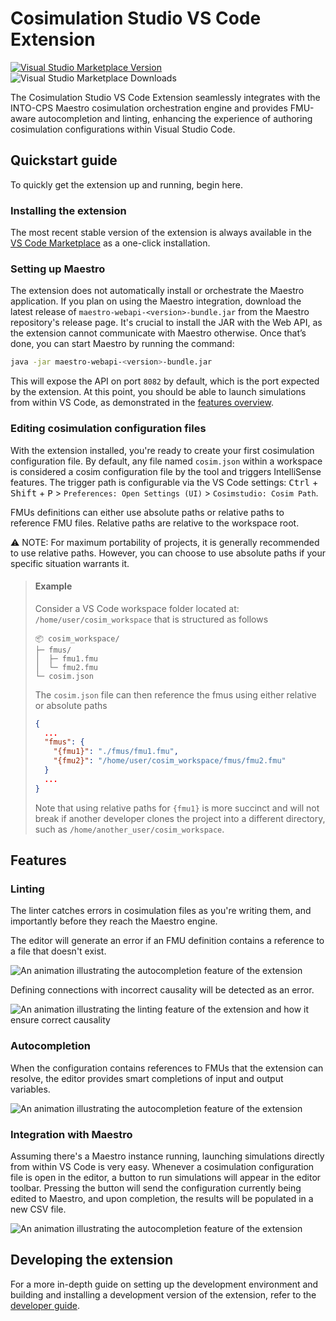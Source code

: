 # Cosimulation Studio VS Code Extension

[![Visual Studio Marketplace Version](https://img.shields.io/visual-studio-marketplace/v/intocps.cosimulation-studio)](https://marketplace.visualstudio.com/items?itemName=intocps.cosimulation-studio)
![Visual Studio Marketplace Downloads](https://img.shields.io/visual-studio-marketplace/d/intocps.cosimulation-studio)

The Cosimulation Studio VS Code Extension seamlessly integrates with the INTO-CPS Maestro cosimulation orchestration engine and provides FMU-aware autocompletion and linting, enhancing the experience of authoring cosimulation configurations within Visual Studio Code.

## Quickstart guide

To quickly get the extension up and running, begin here.

### Installing the extension

The most recent stable version of the extension is always available in the [VS Code Marketplace](https://marketplace.visualstudio.com/items?itemName=intocps.cosimulation-studio) as a one-click installation.

### Setting up Maestro

The extension does not automatically install or orchestrate the Maestro application. If you plan on using the Maestro integration, download the latest release of `maestro-webapi-<version>-bundle.jar` from the Maestro repository's release page. It's crucial to install the JAR with the Web API, as the extension cannot communicate with Maestro otherwise. Once that’s done, you can start Maestro by running the command:

```bash
java -jar maestro-webapi-<version>-bundle.jar
```

This will expose the API on port `8082` by default, which is the port expected by the extension. At this point, you should be able to launch simulations from within VS Code, as demonstrated in the [features overview](#integration-with-maestro).

### Editing cosimulation configuration files

With the extension installed, you're ready to create your first cosimulation configuration file. By default, any file named `cosim.json` within a workspace is considered a cosim configuration file by the tool and triggers IntelliSense features. The trigger path is configurable via the VS Code settings: <kbd>Ctrl</kbd> + <kbd>Shift</kbd> + <kbd>P</kbd> > `Preferences: Open Settings (UI)` > `Cosimstudio: Cosim Path`.

FMUs definitions can either use absolute paths or relative paths to reference FMU files. Relative paths are relative to the workspace root.

⚠️ NOTE: For maximum portability of projects, it is generally recommended to use relative paths. However, you can choose to use absolute paths if your specific situation warrants it.

> #### Example
>
> Consider a VS Code workspace folder located at: `/home/user/cosim_workspace` that is structured as follows
>
>```text
>📦 cosim_workspace/
>├─ fmus/
>│  ├─ fmu1.fmu
>│  └─ fmu2.fmu
>└─ cosim.json
>```
>
> The `cosim.json` file can then reference the fmus using either relative or absolute paths
>
> ```json
> {
>   ...
>   "fmus": {
>     "{fmu1}": "./fmus/fmu1.fmu",
>     "{fmu2}": "/home/user/cosim_workspace/fmus/fmu2.fmu"
>   }
>   ...
> }
>```
>
> Note that using relative paths for `{fmu1}` is more succinct and will not break if another developer clones the project into a different directory, such as `/home/another_user/cosim_workspace`.

## Features

### Linting

The linter catches errors in cosimulation files as you're writing them, and importantly before they reach the Maestro engine.

The editor will generate an error if an FMU definition contains a reference to a file that doesn't exist.

![An animation illustrating the autocompletion feature of the extension](https://odin.cps.digit.au.dk/into-cps/cosim-studio/v0.1/dark/fmu_file_linting.gif)

Defining connections with incorrect causality will be detected as an error.

![An animation illustrating the linting feature of the extension and how it ensure correct causality](https://odin.cps.digit.au.dk/into-cps/cosim-studio/v0.1/dark/fmu_causality_linting.gif)

### Autocompletion

When the configuration contains references to FMUs that the extension can resolve, the editor provides smart completions of input and output variables.

![An animation illustrating the autocompletion feature of the extension](https://odin.cps.digit.au.dk/into-cps/cosim-studio/v0.1/dark/fmu_auto_completion.gif)

### Integration with Maestro

Assuming there's a Maestro instance running, launching simulations directly from within VS Code is very easy. Whenever a cosimulation configuration file is open in the editor, a button to run simulations will appear in the editor toolbar. Pressing the button will send the configuration currently being edited to Maestro, and upon completion, the results will be populated in a new CSV file.

![An animation illustrating the autocompletion feature of the extension](https://odin.cps.digit.au.dk/into-cps/cosim-studio/v0.1/dark/maestro_integration.gif)

## Developing the extension

For a more in-depth guide on setting up the development environment and building and installing a development version of the extension, refer to the [developer guide](./DEVELOPER.md).
